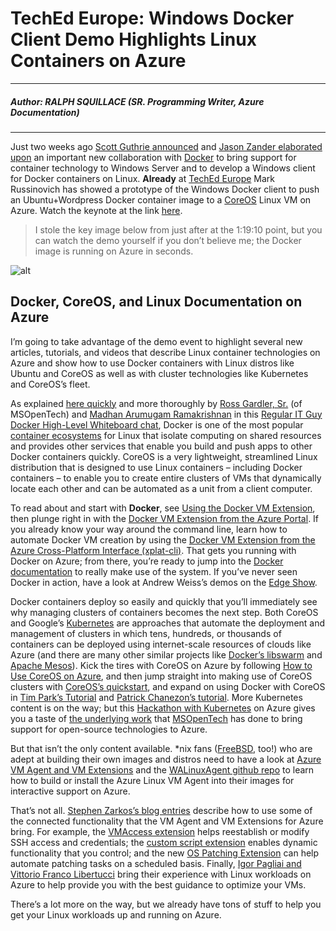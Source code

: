 # TechEd Europe: Windows Docker Client Demo Highlights Linux Containers on Azure

---

##### Author: RALPH SQUILLACE (SR. Programming Writer, Azure Documentation)

---

Just two weeks ago [Scott Guthrie announced](http://weblogs.asp.net/scottgu/docker-and-microsoft-integrating-docker-with-windows-server-and-microsoft-azure) and [Jason Zander elaborated upon](http://azure.microsoft.com/blog/2014/10/20/azures-getting-bigger-faster-and-more-open/) an important new collaboration with [Docker](http://docker.io/) to bring support for container technology to Windows Server and to develop a Windows client for Docker containers on Linux.  **Already** at [TechEd Europe](http://www.microsoft.com/eu/whats-next/Live_from_TechEd_Europe.aspx) Mark Russinovich has showed a prototype of the Windows Docker client to push an Ubuntu+Wordpress Docker container image to a [CoreOS](https://coreos.com/) Linux VM on Azure. Watch the keynote at the link [here](http://www.microsoft.com/eu/whats-next/Live_from_TechEd_Europe.aspx).

> I stole the key image below from just after at the 1:19:10 point, but you can watch the demo yourself if you don’t believe me; the Docker image is running on Azure in seconds.

![alt](http://resource.docker.cn/demo-win-docker-run-wordpress-console.jpg)

## Docker, CoreOS, and Linux Documentation on Azure

I’m going to take advantage of the demo event to highlight several new articles, tutorials, and videos that describe Linux container technologies on Azure and show how to use Docker containers with Linux distros like Ubuntu and CoreOS as well as with cluster technologies like Kubernetes and CoreOS’s fleet.

As explained [here quickly](http://azure.microsoft.com/en-us/documentation/articles/virtual-machines-docker-vm-extension/) and more thoroughly by [Ross Gardler, Sr.](http://msopentech.com/blog/author/rogardle/) (of MSOpenTech) and [Madhan Arumugam Ramakrishnan](http://azure.microsoft.com/blog/author/madhana/) in this [Regular IT Guy](http://channel9.msdn.com/Blogs/Regular-IT-Guy) [Docker High-Level Whiteboard chat](http://channel9.msdn.com/Blogs/Regular-IT-Guy/Docker-High-Level-Whiteboard), Docker is one of the most popular [container ecosystems](http://en.wikipedia.org/wiki/LXC) for Linux that isolate computing on shared resources and provides other services that enable you build and push apps to other Docker containers quickly. CoreOS is a very lightweight, streamlined Linux distribution that is designed to use Linux containers – including Docker containers – to enable you to create entire clusters of VMs that dynamically locate each other and can be automated as a unit from a client computer.

To read about and start with **Docker**, see [Using the Docker VM Extension](http://azure.microsoft.com/en-us/documentation/articles/virtual-machines-docker-vm-extension/), then plunge right in with the [Docker VM Extension from the Azure Portal](http://azure.microsoft.com/en-us/documentation/articles/virtual-machines-docker-with-portal/). If you already know your way around the command line, learn how to automate Docker VM creation by using the [Docker VM Extension from the Azure Cross-Platform Interface (xplat-cli)](http://azure.microsoft.com/en-us/documentation/articles/virtual-machines-docker-with-xplat-cli/). That gets you running with Docker on Azure; from there, you’re ready to jump into the [Docker documentation](https://docs.docker.com/) to really make use of the system. If you’ve never seen Docker in action, have a look at Andrew Weiss’s demos on the [Edge Show](http://channel9.msdn.com/Shows/Edge/Edge-Show-117-Docker-on-Azure).

Docker containers deploy so easily and quickly that you’ll immediately see why managing clusters of containers becomes the next step. Both CoreOS and Google’s [Kubernetes](https://github.com/GoogleCloudPlatform/kubernetes) are approaches that automate the deployment and management of clusters in which tens, hundreds, or thousands of containers can be deployed using internet-scale resources of clouds like Azure (and there are many other similar projects like [Docker’s libswarm](https://github.com/docker/libswarm) and [Apache Mesos](http://mesos.apache.org/)). Kick the tires with CoreOS on Azure by following [How to Use CoreOS on Azure](http://azure.microsoft.com/en-us/documentation/articles/virtual-machines-linux-coreos-how-to/), and then jump straight into making use of CoreOS clusters with [CoreOS’s quickstart](https://coreos.com/docs/quickstart/), and expand on using Docker with CoreOS in [Tim Park’s Tutorial](https://github.com/timfpark/coreos-azure) and [Patrick Chanezon’s tutorial](https://github.com/chanezon/azure-linux/tree/master/coreos/cloud-init). More Kubernetes content is on the way; but this [Hackathon with Kubernetes](http://azure.microsoft.com/blog/2014/08/28/hackathon-with-kubernetes-on-azure/) on Azure gives you a taste of [the underlying work](http://msopentech.com/blog/2014/08/28/docker-containers-on-microsoft-azure-with-kubernetes-visualizer/) that [MSOpenTech](http://msopentech.com/blog/) has done to bring support for open-source technologies to Azure.

But that isn’t the only content available. *nix fans ([FreeBSD](http://azure.microsoft.com/blog/2014/05/22/running-freebsd-in-azure/), too!) who are adept at building their own images and distros need to have a look at [Azure VM Agent and VM Extensions](http://msdn.microsoft.com/en-us/library/dn832621.aspx) and the [WALinuxAgent github repo](https://github.com/Azure/WALinuxAgent) to learn how to build or install the Azure Linux VM Agent into their images for interactive support on Azure.

That’s not all. [Stephen Zarkos’s blog entries](http://azure.microsoft.com/blog/author/stephenzarkos/) describe how to use some of the connected functionality that the VM Agent and VM Extensions for Azure bring. For example, the [VMAccess extension](http://azure.microsoft.com/blog/2014/08/25/using-vmaccess-extension-to-reset-login-credentials-for-linux-vm/) helps reestablish or modify SSH access and credentials; the [custom script extension](http://azure.microsoft.com/blog/2014/08/20/automate-linux-vm-customization-tasks-using-customscript-extension/) enables dynamic functionality that you control; and the new [OS Patching Extension](http://azure.microsoft.com/blog/2014/10/23/automate-linux-vm-os-updates-using-ospatching-extension/) can help automate patching tasks on a scheduled basis. Finally, [Igor Pagliai and Vittorio Franco Libertucci](http://blogs.msdn.com/b/igorpag/archive/2014/10/23/azure-storage-secrets-and-linux-i-o-optimizations.aspx)  bring their experience with Linux workloads on Azure to help provide you with the best guidance to optimize your VMs.

There’s a lot more on the way, but we already have tons of stuff to help you get your Linux workloads up and running on Azure.